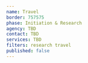 ```yaml
---
name: Travel
border: 757575
phase: Initiation & Research
agency: TBD
contact: TBD
services: TBD
filters: research travel
published: false
---
```

